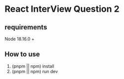 # React InterView Question 2

## requirements

Node 18.16.0 +

## How to use

1. (pnpm || npm) install
2. (pnpm || npm) run dev
